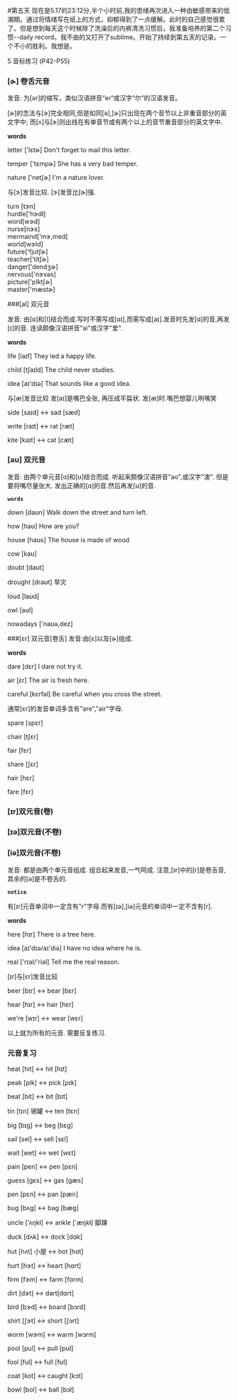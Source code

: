 #第五天
现在是5.17的23:12分,半个小时前,我的思绪再次进入一种由敏感带来的低潮期。通过将情绪写在纸上的方式，抑郁得到了一点缓解。此时的自己感觉很累了。但是想到每天这个时候除了洗澡后的内裤清洗习惯后，我准备培养的第二个习惯--daily record。我不由的又打开了sublime。开始了持续到第五天的记录。一个不小的胜利。我想是。

5.音标练习 (P42-P55)

### [ɚ] 卷舌元音

发音: 为[ər]的缩写，类似汉语拼音“er“或汉字“尔“的汉语发音。

[ɚ]的念法与[ɝ]完全相同,但是如同[ə],[ɚ]只出现在两个音节以上非重音部分的英文字中; 而[ʌ]与[ɝ]则出线在有单音节或有两个以上的音节重音部分的英文字中.

**words**

letter ['lεtɚ]  Don't forget to mail this letter.

temper ['tεmpɚ]  She has a very bad temper.

nature ['netʃɚ]  I'm a nature lover.

与[ɝ]发音比较. [ɝ]发音比[ɚ]强.

turn [tɝn]   
hurdle['hɝd~~l~~]   
word[wɝd]   
nurse[nɝs]   
mermaind['mɝ,med]   
world[wɝld]   
future['fjutʃɚ]   
teacher['titʃɚ]   
danger['dendʒɚ]   
nervous['nɝvəs]   
picture['pIktʃɚ]   
master['mæstɚ]


###[aI] 双元音

发音: 由[ɑ]和[I]结合而成.写时不需写成[ɑɪ],而需写成[aɪ].发音时先发[ɑ]的音,再发[ɪ]的音. 连读颇像汉语拼音"ai"或汉字"爱".

**words**

life [laɪf]  They led a happy life.

child [tʃaɪld] The child never studies.

idea [aɪ'dɪə]  That sounds like a good idea.

与[æ]发音比较
发[aɪ]是嘴巴全张, 再压成平扁状. 发[æ]时.嘴巴想婴儿咧嘴笑

side [saɪd] <-> sad [sæd]

write [raɪt] <-> rat [ræt]

kite [kaɪt] <-> cat [cæt]

### [aʊ] 双元音
发音: 由两个单元音[ɑ]和[ʊ]结合而成. 听起来颇像汉语拼音"ao",或汉字"澳". 但是要将嘴尽量张大. 发出正确的[ɑ]的音.然后再发[ʊ]的音.

**`words`**

down [daʊn] Walk down the street and turn left.

how [haʊ] How are you?

house [haʊs] The house is made of wood

cow [kaʊ]

doubt [daʊt]

drought [draʊt] 旱灾

loud [laʊd]

owl [aʊl]

nowadays ['naʊə,dez]

###[εr] 双元音[卷舌]
发音:由[ε]以及[ɚ]组成.

**words**

dare [dεr] I dare not try it.

air [εr] The air is fresh here.

careful [kεrfəl] Be careful when you cross the street.

通常[εr]的发音单词多含有"are","air"字母.

spare [spεr]

chair [tʃεr]

fair [fεr]

share [ʃεr]

hair [hεr]

fare [fεr]

### [ɪr]双元音(卷)
### [ɪə]双元音(不卷)
### [iə]双元音(不卷)

发音: 都是由两个单元音组成. 组合起来发音,一气呵成. 注意,[ɪr]中的[r]是卷舌音,其余的[ə]是不卷舌的.

**`notice`**

有[ɪr]元音单词中一定含有"r"字母.而有[ɪə],[iə]元音的单词中一定不含有[r].

**words**

here [hɪr] There is a tree here.

idea [aɪ'dɪə/aɪ'diə] I have no idea where he is.

real ['rɪəl/'riəl] Tell me the real reason.

[ɪr]与[εr]发音比较

beer [bɪr] <-> bear [bεr]

hear [hɪr] <-> hair [hεr]

we're [wɪr] <-> wear [wεr]

以上就为所有的元音. 需要反复练习.


### 元音复习

heat [hit] <-> hit [hɪt]

peak [pik] <-> pick [pɪk]

beat [bit] <-> bit [bɪt]

tin [tɪn] 锡罐 <-> ten [tεn]

big [bɪg] <-> beg [bεg]

sail [sel] <-> sell [sεl]

wait [wet] <-> wet [wεt]

pain [pen] <-> pen [pεn]

guess [gεs] <-> gas [gæs]

pen [pεn] <-> pan [pæn]

bug [bʌg] <-> bag [bæg]

uncle ['ʌŋk~~l~~] <-> ankle ['æŋk~~l~~] 脚踝

duck [dʌk] <-> dock [dɑk]

hut [hʌt] 小屋 <-> hot [hɑt]

hurt [hɝt] <-> heart [hɑrt]

firm [fɝm] <-> farm [fɑrm]

dirt [dɝt] <-> dart[dɑrt]

bird [bɝd] <-> board [bɔrd]

shirt [ʃɝt] <-> short [ʃɔrt]

worm [wɝm] <-> warm [wɔrm]

pool [pul] <-> pull [pʊl]

fool [ful] <-> full [fʊl]

coat [kot] <-> caught [kɔt]

bowl [bol] <-> ball [bɔl]